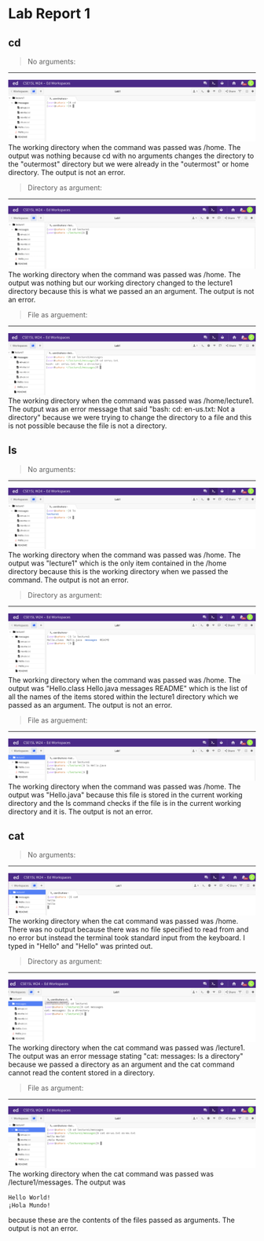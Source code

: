 # Lab Report 1

## cd
> No arguments:
---
![Image](cd_noArgs1.png)
The working directory when the command was passed was /home. The output was nothing because cd with no arguments changes the directory to the "outermost" directory but we were already in the "outermost" or home directory. The output is not an error.

> Directory as argument:
---
![Image](cd_noArgs.png)
The working directory when the command was passed was /home. The output was nothing but our working directory changed to the lecture1 directory because this is what we passed an an argument. The output is not an error.

> File as arguement:
---
![Image](cd_file.png)
The working directory when the command was passed was /home/lecture1. The output was an error message that said "bash: cd: en-us.txt: Not a directory" because we were trying to change the directory to a file and this is not possible because the file is not a directory.

## ls
> No arguments:
---
![Image](ls_noArgs.png)
The working directory when the command was passed was /home. The output was "lecture1" which is the only item contained in the /home directory because this is the working directory when we passed the command. The output is not an error.

> Directory as argument:
---
![Image](ls_direct.png)
The working directory when the command was passed was /home. The output was "Hello.class  Hello.java  messages  README" which is the list of all the names of the items stored within the lecture1 directory which we passed as an argument. The output is not an error.

> File as arguement:
---
![Image](ls_file.png)
The working directory when the command was passed was /home. The output was "Hello.java" because this file is stored in the current working directory and the ls command checks if the file is in the current working directory and it is. The output is not an error.

## cat
> No arguments:
---
![Image](cat_noArgs.png)
The working directory when the cat command was passed was /home. There was no output because there was no file specified to read from and no error but instead the terminal took standard input from the keyboard. I typed in "Hello" and "Hello" was printed out. 

> Directory as argument:
---
![Image](cat_direct.png)
The working directory when the cat command was passed was /lecture1. The output was an error message stating "cat: messages: Is a directory" because we passed a directory as an argument and the cat command cannot read the content stored in a directory.

> File as argument:
---
![Image](cat_file.png)
The working directory when the cat command was passed was /lecture1/messages. The output was
```
Hello World!
¡Hola Mundo!
```
because these are the contents of the files passed as arguments. The output is not an error.
